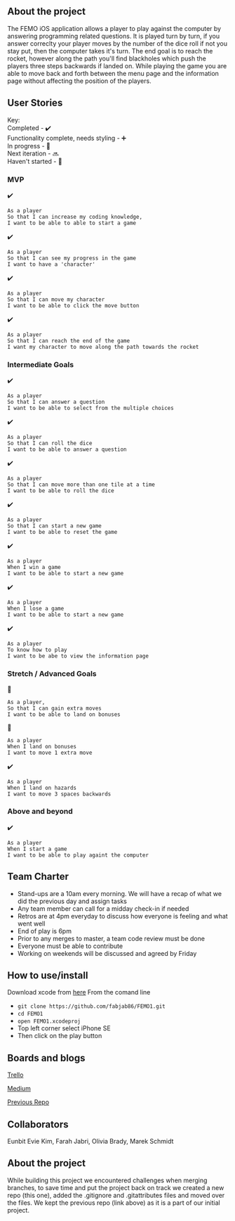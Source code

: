 ## About the project
The FEMO iOS application allows a player to play against the computer by answering programming related questions. It is played turn by turn, if you answer correclty your player moves by the number of the dice roll if not you stay put, then the computer takes it's turn. The end goal is to reach the rocket, however along the path you'll find blackholes which push the players three steps backwards if landed on. While playing the game you are able to move back and forth between the menu page and the information page without affecting the position of the players.   

## User Stories

Key:  
Completed - :heavy_check_mark:  
Functionality complete, needs styling - :heavy_plus_sign:  
In progress - :construction:  
Next iteration - :soon:  
Haven't started - :beers:  

### MVP
:heavy_check_mark:
```
As a player
So that I can increase my coding knowledge,
I want to be able to able to start a game
```

:heavy_check_mark:
```
As a player
So that I can see my progress in the game
I want to have a 'character'
```

:heavy_check_mark:
```
As a player
So that I can move my character
I want to be able to click the move button
```
:heavy_check_mark:
```
As a player
So that I can reach the end of the game
I want my character to move along the path towards the rocket
```

### Intermediate Goals
:heavy_check_mark:
```
As a player
So that I can answer a question
I want to be able to select from the multiple choices
```

:heavy_check_mark:
```
As a player
So that I can roll the dice
I want to be able to answer a question
```

:heavy_check_mark:
```
As a player
So that I can move more than one tile at a time
I want to be able to roll the dice 
```
:heavy_check_mark:
```
As a player
So that I can start a new game
I want to be able to reset the game
```
:heavy_check_mark:
```
As a player
When I win a game
I want to be able to start a new game
```
:heavy_check_mark:
```
As a player
When I lose a game
I want to be able to start a new game
```
:heavy_check_mark:
```
As a player
To know how to play 
I want to be abe to view the information page
````

### Stretch / Advanced Goals
:beers:
```
As a player,
So that I can gain extra moves
I want to be able to land on bonuses 
```

:beers:
```
As a player 
When I land on bonuses 
I want to move 1 extra move
```

:heavy_check_mark:
```
As a player
When I land on hazards
I want to move 3 spaces backwards
```

### Above and beyond

:heavy_check_mark:
```
As a player
When I start a game
I want to be able to play againt the computer
```
## Team Charter

- Stand-ups are a 10am every morning. We will have a recap of what we did the previous day and assign tasks
- Any team member can call for a midday check-in if needed
- Retros are at 4pm everyday to discuss how everyone is feeling and what went well
- End of play is 6pm
- Prior to any merges to master, a team code review must be done
- Everyone must be able to contribute
- Working on weekends will be discussed and agreed by Friday


## How to use/install
Download xcode from [here](https://developer.apple.com/xcode/)
From the comand line 
- `git clone https://github.com/fabjab86/FEMO1.git`
- `cd FEMO1`
- `open FEMO1.xcodeproj` 
- Top left corner select iPhone SE
- Then click on the play button 

## Boards and blogs
[Trello](https://trello.com/b/NeNjHIRE/bejewellled-code-app)

[Medium](https://blog.makersacademy.com/week-1-final-project-at-makers-9702a828cae5)

[Previous Repo](https://github.com/fabjab86/FEMO)

## Collaborators
Eunbit Evie Kim, Farah Jabri, Olivia Brady, Marek Schmidt


## About the project
While building this project we encountered challenges when merging branches, to save time and put the project back on track we created a new repo (this one), added the .gitignore and .gitattributes files and moved over the files. We kept the previous repo (link above) as it is a part of our initial project. 


